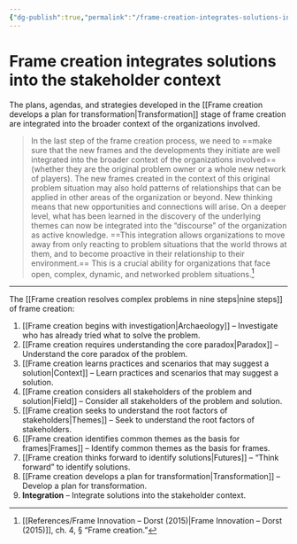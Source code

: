 ```yaml
---
{"dg-publish":true,"permalink":"/frame-creation-integrates-solutions-into-the-stakeholder-context/"}
---
```



# Frame creation integrates solutions into the stakeholder context

The plans, agendas, and strategies developed in the [[Frame creation develops a plan for transformation\|Transformation]] stage of frame creation are integrated into the broader context of the organizations involved.

> In the last step of the frame creation process, we need to ==make sure that the new frames and the developments they initiate are well integrated into the broader context of the organizations involved== (whether they are the original problem owner or a whole new network of players). The new frames created in the context of this original problem situation may also hold patterns of relationships that can be applied in other areas of the organization or beyond. New thinking means that new opportunities and connections will arise. On a deeper level, what has been learned in the discovery of the underlying themes can now be integrated into the “discourse” of the organization as active knowledge. ==This integration allows organizations to move away from only reacting to problem situations that the world throws at them, and to become proactive in their relationship to their environment.== This is a crucial ability for organizations that face open, complex, dynamic, and networked problem situations.[^1]


---


The [[Frame creation resolves complex problems in nine steps\|nine steps]] of frame creation:
1. [[Frame creation begins with investigation\|Archaeology]] – Investigate who has already tried what to solve the problem.
2. [[Frame creation requires understanding the core paradox\|Paradox]] – Understand the core paradox of the problem.
3. [[Frame creation learns practices and scenarios that may suggest a solution\|Context]] – Learn practices and scenarios that may suggest a solution.
4. [[Frame creation considers all stakeholders of the problem and solution\|Field]] – Consider all stakeholders of the problem and solution.
5. [[Frame creation seeks to understand the root factors of stakeholders\|Themes]] – Seek to understand the root factors of stakeholders.
6. [[Frame creation identifies common themes as the basis for frames\|Frames]] – Identify common themes as the basis for frames.
7. [[Frame creation thinks forward to identify solutions\|Futures]] – “Think forward” to identify solutions.
8. [[Frame creation develops a plan for transformation\|Transformation]] – Develop a plan for transformation.
9. **Integration** – Integrate solutions into the stakeholder context.

[^1]: [[References/Frame Innovation – Dorst (2015)\|Frame Innovation – Dorst (2015)]], ch. 4, § “Frame creation.”